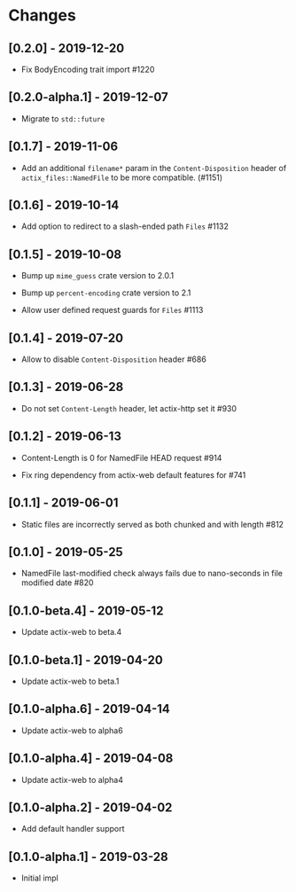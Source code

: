 # Changes

## [0.2.0] - 2019-12-20

* Fix BodyEncoding trait import #1220

## [0.2.0-alpha.1] - 2019-12-07

* Migrate to `std::future`

## [0.1.7] - 2019-11-06

* Add an additional `filename*` param in the `Content-Disposition` header of `actix_files::NamedFile` to be more compatible. (#1151)

## [0.1.6] - 2019-10-14

* Add option to redirect to a slash-ended path `Files` #1132

## [0.1.5] - 2019-10-08

* Bump up `mime_guess` crate version to 2.0.1

* Bump up `percent-encoding` crate version to 2.1

* Allow user defined request guards for `Files` #1113

## [0.1.4] - 2019-07-20

* Allow to disable `Content-Disposition` header #686

## [0.1.3] - 2019-06-28

* Do not set `Content-Length` header, let actix-http set it #930

## [0.1.2] - 2019-06-13

* Content-Length is 0 for NamedFile HEAD request #914

* Fix ring dependency from actix-web default features for #741

## [0.1.1] - 2019-06-01

* Static files are incorrectly served as both chunked and with length #812

## [0.1.0] - 2019-05-25

* NamedFile last-modified check always fails due to nano-seconds
  in file modified date #820

## [0.1.0-beta.4] - 2019-05-12

* Update actix-web to beta.4

## [0.1.0-beta.1] - 2019-04-20

* Update actix-web to beta.1

## [0.1.0-alpha.6] - 2019-04-14

* Update actix-web to alpha6

## [0.1.0-alpha.4] - 2019-04-08

* Update actix-web to alpha4

## [0.1.0-alpha.2] - 2019-04-02

* Add default handler support

## [0.1.0-alpha.1] - 2019-03-28

* Initial impl
